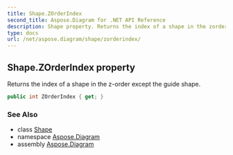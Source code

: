```yaml
---
title: Shape.ZOrderIndex
second_title: Aspose.Diagram for .NET API Reference
description: Shape property. Returns the index of a shape in the zorder except the guide shape
type: docs
url: /net/aspose.diagram/shape/zorderindex/
---
```

## Shape.ZOrderIndex property

Returns the index of a shape in the z-order except the guide shape.

```csharp
public int ZOrderIndex { get; }
```

### See Also

* class [Shape](../)
* namespace [Aspose.Diagram](../../shape/)
* assembly [Aspose.Diagram](../../../)


